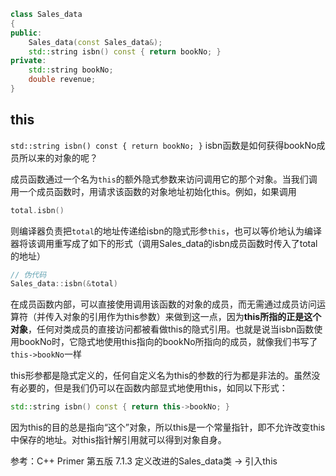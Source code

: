 ``` c++
class Sales_data
{
public:
	Sales_data(const Sales_data&);
	std::string isbn() const { return bookNo; }
private:
    std::string bookNo;
    double revenue;
}
```

## this

`std::string isbn() const { return bookNo; }` isbn函数是如何获得bookNo成员所以来的对象的呢？

成员函数通过一个名为`this`的额外隐式参数来访问调用它的那个对象。当我们调用一个成员函数时，用请求该函数的对象地址初始化this。例如，如果调用

``` c++
total.isbn()
```

则编译器负责把`total`的地址传递给isbn的隐式形参`this`，也可以等价地认为编译器将该调用重写成了如下的形式（调用Sales_data的isbn成员函数时传入了total的地址）

``` c++
// 伪代码
Sales_data::isbn(&total)
```

在成员函数内部，可以直接使用调用该函数的对象的成员，而无需通过成员访问运算符（并传入对象的引用作为this参数）来做到这一点，因为**this所指的正是这个对象**，任何对类成员的直接访问都被看做this的隐式引用。也就是说当isbn函数使用bookNo时，它隐式地使用this指向的bookNo所指向的成员，就像我们书写了`this->bookNo`一样

this形参都是隐式定义的，任何自定义名为this的参数的行为都是非法的。虽然没有必要的，但是我们仍可以在函数内部显式地使用this，如同以下形式：

``` c++
std::string isbn() const { return this->bookNo; }
```

因为this的目的总是指向“这个”对象，所以this是一个常量指针，即不允许改变this中保存的地址。对this指针解引用就可以得到对象自身。



参考：C++ Primer 第五版 7.1.3 定义改进的Sales_data类 -> 引入this